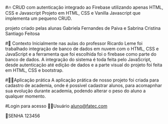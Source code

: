 #🔥 CRUD com autenticação integrado ao Firebase utilizando apenas HTML, CSS e Javascript
Projeto em HTML, CSS e Vanilla Javascript que implementa um pequeno CRUD.

projeto criado pelas alunas Gabriela Fernandes de Paiva e Sabrina Cristina Santiago Feitosa

#🧠 Contexto
Inicialmente nas aulas do professor Ricardo Leme foi trabalhado integração de banco de dados em nuvem com o HTML, CSS e JavaScript e a ferramenta que foi escolhida foi o firebase como parte do banco de dados. A integração do sistema é toda feita pelo JavaScript, desde autenticação até edição de dados e a parte visual do projeto foi feita em HTML, CSS e bootstrap.

#👩‍💻Aplicação prática
A aplicação prática de nosso projeto foi criada para cadastro de academia, onde é possivel cadastrar alunos, para acomapnhar sua evolução durante academia, podendo alterar o peso do aluno a qualquer momento.

#Login para acesso
👨‍💻Usuário aluno@fatec.com

🔐SENHA 123456
